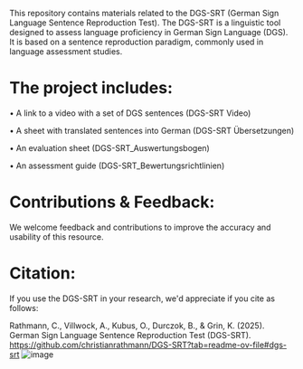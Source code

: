 This repository contains materials related to the DGS-SRT (German Sign Language Sentence Reproduction Test). The DGS-SRT is a linguistic tool designed to assess language proficiency in German Sign Language (DGS). It is based on a sentence reproduction paradigm, commonly used in language assessment studies.

# The project includes:

•	A link to a video with a set of DGS sentences (DGS-SRT Video)

•	A sheet with translated sentences into German (DGS-SRT Übersetzungen)

•	An evaluation sheet (DGS-SRT_Auswertungsbogen)

•	An assessment guide (DGS-SRT_Bewertungsrichtlinien)

# Contributions & Feedback: 
We welcome feedback and contributions to improve the accuracy and usability of this resource.

# Citation: 
If you use the DGS-SRT in your research, we'd appreciate if you cite as follows: 

Rathmann, C., Villwock, A., Kubus, O., Durczok, B., & Grin, K. (2025). German Sign Language Sentence Reproduction Test (DGS-SRT). https://github.com/christianrathmann/DGS-SRT?tab=readme-ov-file#dgs-srt 
![image](https://github.com/user-attachments/assets/aaf9f065-3aa1-4ef2-8497-1db2f21f6e63)
